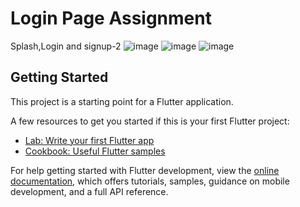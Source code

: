 # Login Page Assignment

Splash,Login and signup-2
![image](https://user-images.githubusercontent.com/87460435/200155685-f0ef222e-71b7-42c6-a93c-1eda2ece27c5.png)
![image](https://user-images.githubusercontent.com/87460435/200155689-71209ae9-dc2d-4ad6-8127-251736f78453.png)
![image](https://user-images.githubusercontent.com/87460435/200155696-7928b4b2-a375-4d8a-bd5b-e47a07c22c59.png)


## Getting Started

This project is a starting point for a Flutter application.

A few resources to get you started if this is your first Flutter project:

- [Lab: Write your first Flutter app](https://docs.flutter.dev/get-started/codelab)
- [Cookbook: Useful Flutter samples](https://docs.flutter.dev/cookbook)

For help getting started with Flutter development, view the
[online documentation](https://docs.flutter.dev/), which offers tutorials,
samples, guidance on mobile development, and a full API reference.
